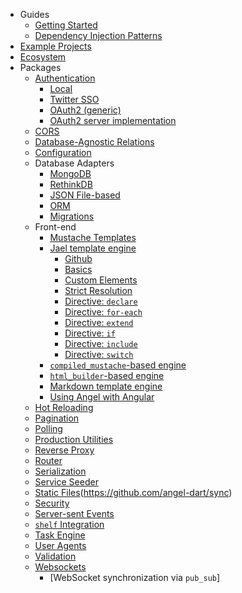 * Guides
    * [Getting Started](guides/getting-started.md)
    * [Dependency Injection Patterns](https://thosakwe.com/dependency-injection-patterns-in-angel-2/)
* [Example Projects](https://github.com/angel-dart/examples-v2)
* [Ecosystem](https://github.com/angel-dart/awesome-angel)
* Packages
  * [Authentication](https://github.com/angel-dart/auth)
    * [Local](https://github.com/angel-dart/auth/wiki/Local-Auth)
    * [Twitter SSO](https://github.com/angel-dart/auth_twitter)
    * [OAuth2 \(generic\)](https://github.com/angel-dart/auth_oauth2)
    * [OAuth2 server implementation](https://github.com/angel-dart/oauth2)
  * [CORS](https://github.com/angel-dart/cors)
  * [Database-Agnostic Relations](https://github.com/angel-dart/relations)
  * [Configuration](https://github.com/angel-dart/configuration)
  * Database Adapters
    * [MongoDB](https://github.com/angel-dart/mongo)
    * [RethinkDB](https://github.com/angel-dart/rethink)
    * [JSON File-based](https://github.com/angel-dart/file_service)
    * [ORM](https://github.com/angel-dart/orm)
    * [Migrations](https://github.com/angel-dart/migration)
  * Front-end 
    * [Mustache Templates](https://github.com/angel-dart/mustache)
    * [Jael template engine](front-end/jael/README.md)
        * [Github](https://github.com/angel-dart/jael)
        * [Basics](front-end/jael/Basics.md)
        * [Custom Elements](front-end/jael/Custom-Elements.md)
        * [Strict Resolution](front-end/jael/Strict-Resolution.md)
        * [Directive: `declare`](front-end/jael/Directive:-declare.md)
        * [Directive: `for-each`](front-end/jael/Directive:-for-each.md)
        * [Directive: `extend`](front-end/jael/Directive:-extend.md)
        * [Directive: `if`](front-end/jael/Directive:-if.md)
        * [Directive: `include`](front-end/jael/Directive:-include.md)
        * [Directive: `switch`](front-end/jael/Directive:-switch.md)
    * [`compiled_mustache`-based engine](https://github.com/thislooksfun/angel_compiled_mustache)
    * [`html_builder`-based engine](https://github.com/angel-dart/html)
    * [Markdown template engine](https://github.com/angel-dart/markdown)
    * [Using Angel with Angular](https://dart.academy/using-angel-with-angular2/)
  * [Hot Reloading](https://github.com/angel-dart/hot)
  * [Pagination](https://github.com/angel-dart/paginate)
  * [Polling](https://github.com/angel-dart/poll)
  * [Production Utilities](https://github.com/angel-dart/production)
  * [Reverse Proxy](https://github.com/angel-dart/proxy)
  * [Router](https://github.com/angel-dart/route)
  * [Serialization](https://github.com/angel-dart/serialize)
  * [Service Seeder](https://github.com/angel-dart/seeder)
  * [Static Files](https://github.com/angel-dart/static)(https://github.com/angel-dart/sync)
  * [Security](https://github.com/angel-dart/security)
  * [Server-sent Events](https://github.com/angel-dart/eventsource)
  * [`shelf` Integration](https://github.com/angel-dart/shelf)
  * [Task Engine](https://github.com/angel-dart/task)
  * [User Agents](https://github.com/angel-dart/user_agent)
  * [Validation](https://github.com/angel-dart/validate)
  * [Websockets](https://github.com/angel-dart/websocket)
    * [WebSocket synchronization via `pub_sub`]
